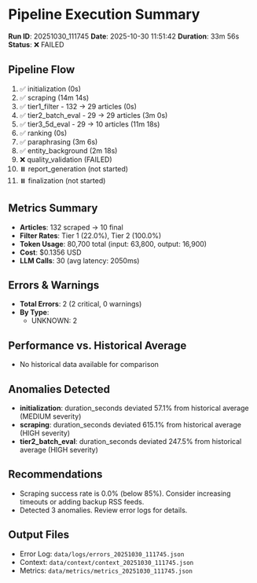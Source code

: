 # Pipeline Execution Summary
**Run ID**: 20251030_111745
**Date**: 2025-10-30 11:51:42
**Duration**: 33m 56s
**Status**: ❌ FAILED

## Pipeline Flow
1. ✅ initialization (0s)
2. ✅ scraping (14m 14s)
3. ✅ tier1_filter - 132 → 29 articles (0s)
4. ✅ tier2_batch_eval - 29 → 29 articles (3m 0s)
5. ✅ tier3_5d_eval - 29 → 10 articles (11m 18s)
6. ✅ ranking (0s)
7. ✅ paraphrasing (3m 6s)
8. ✅ entity_background (2m 18s)
9. ❌ quality_validation (FAILED)
10. ⏸️  report_generation (not started)
11. ⏸️  finalization (not started)

## Metrics Summary
- **Articles**: 132 scraped → 10 final
- **Filter Rates**: Tier 1 (22.0%), Tier 2 (100.0%)
- **Token Usage**: 80,700 total (input: 63,800, output: 16,900)
- **Cost**: $0.1356 USD
- **LLM Calls**: 30 (avg latency: 2050ms)

## Errors & Warnings
- **Total Errors**: 2 (2 critical, 0 warnings)
- **By Type**:
  - UNKNOWN: 2

## Performance vs. Historical Average
- No historical data available for comparison

## Anomalies Detected
- **initialization**: duration_seconds deviated 57.1% from historical average (MEDIUM severity)
- **scraping**: duration_seconds deviated 615.1% from historical average (HIGH severity)
- **tier2_batch_eval**: duration_seconds deviated 247.5% from historical average (HIGH severity)

## Recommendations
- Scraping success rate is 0.0% (below 85%). Consider increasing timeouts or adding backup RSS feeds.
- Detected 3 anomalies. Review error logs for details.

## Output Files
- Error Log: `data/logs/errors_20251030_111745.json`
- Context: `data/context/context_20251030_111745.json`
- Metrics: `data/metrics/metrics_20251030_111745.json`
